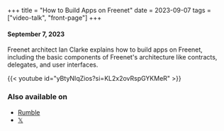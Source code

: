 +++
title = "How to Build Apps on Freenet"
date = 2023-09-07
tags = ["video-talk", "front-page"]
+++

#### September 7, 2023

Freenet architect Ian Clarke explains how to build apps on Freenet, including the basic components
of Freenet's architecture like contracts, delegates, and user interfaces.

{{< youtube id="yBtyNIqZios?si=KL2x2ovRspGYKMeR" >}}

### Also available on

* [Rumble](https://rumble.com/v3joywo-ian-clarke-explains-the-next-generation-of-freenet.html)
* [𝕏](https://x.com/FreenetOrg/status/1704994853887643912)